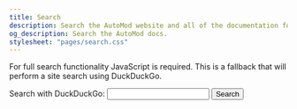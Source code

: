```yaml
---
title: Search
description: Search the AutoMod website and all of the documentation for details on usage.
og_description: Search the AutoMod docs.
stylesheet: "pages/search.css"
---
```


<link href="/pagefind/pagefind-ui.css" rel="stylesheet">
<script data-cfasync="false" src="/pagefind/pagefind-ui.js"></script>
<div id="search"></div>

<noscript>
<p>For full search functionality JavaScript is required. This is a fallback that will perform a site search using DuckDuckGo.</p>

<form class="no-js-search" role="search" action="https://duckduckgo.com" method="GET">
  <label for="search-for">Search with DuckDuckGo:</label>
  <input id="search-for" type="search" name="q" required>
  <input type="hidden" name="sites" value="automod.vale.rocks">
  <button type="submit">Search</button>
</form>
</noscript>

<script src="/assets/scripts/search.js"></script>
